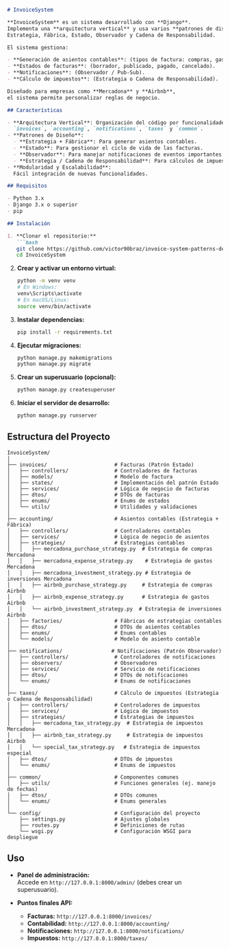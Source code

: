 ```markdown
# InvoiceSystem

**InvoiceSystem** es un sistema desarrollado con **Django**.  
Implementa una **arquitectura vertical** y usa varios **patrones de diseño**:  
Estrategia, Fábrica, Estado, Observador y Cadena de Responsabilidad.

El sistema gestiona:

- **Generación de asientos contables**: (tipos de factura: compras, gastos, inversiones).
- **Estados de facturas**: (borrador, publicado, pagado, cancelado).
- **Notificaciones**: (Observador / Pub-Sub).
- **Cálculo de impuestos**: (Estrategia o Cadena de Responsabilidad).

Diseñado para empresas como **Mercadona** y **Airbnb**,  
el sistema permite personalizar reglas de negocio.

## Características

- **Arquitectura Vertical**: Organización del código por funcionalidades:  
  `invoices`, `accounting`, `notifications`, `taxes` y `common`.
- **Patrones de Diseño**:
  - **Estrategia + Fábrica**: Para generar asientos contables.
  - **Estado**: Para gestionar el ciclo de vida de las facturas.
  - **Observador**: Para manejar notificaciones de eventos importantes.
  - **Estrategia / Cadena de Responsabilidad**: Para cálculos de impuestos.
- **Modularidad y Escalabilidad**:  
  Fácil integración de nuevas funcionalidades.

## Requisitos

- Python 3.x
- Django 3.x o superior
- pip

## Instalación

1. **Clonar el repositorio:**
   ```bash
   git clone https://github.com/victor90braz/invoice-system-patterns-design-vertical-architecture.git
   cd InvoiceSystem
   ```

2. **Crear y activar un entorno virtual:**
   ```bash
   python -m venv venv
   # En Windows:
   venv\Scripts\activate
   # En macOS/Linux:
   source venv/bin/activate
   ```

3. **Instalar dependencias:**
   ```bash
   pip install -r requirements.txt
   ```

4. **Ejecutar migraciones:**
   ```bash
   python manage.py makemigrations
   python manage.py migrate
   ```

5. **Crear un superusuario (opcional):**
   ```bash
   python manage.py createsuperuser
   ```

6. **Iniciar el servidor de desarrollo:**
   ```bash
   python manage.py runserver
   ```

## Estructura del Proyecto

```plaintext
InvoiceSystem/
│
├── invoices/                      # Facturas (Patrón Estado)
│   ├── controllers/               # Controladores de facturas
│   ├── models/                    # Modelo de factura
│   ├── states/                    # Implementación del patrón Estado
│   ├── services/                  # Lógica de negocio de facturas
│   ├── dtos/                      # DTOs de facturas
│   ├── enums/                     # Enums de estados
│   └── utils/                     # Utilidades y validaciones
│
├── accounting/                    # Asientos contables (Estrategia + Fábrica)
│   ├── controllers/               # Controladores contables
│   ├── services/                  # Lógica de negocio de asientos
│   ├── strategies/                # Estrategias contables
│   │   ├── mercadona_purchase_strategy.py  # Estrategia de compras Mercadona
│   │   ├── mercadona_expense_strategy.py    # Estrategia de gastos Mercadona
│   │   ├── mercadona_investment_strategy.py # Estrategia de inversiones Mercadona
│   │   ├── airbnb_purchase_strategy.py     # Estrategia de compras Airbnb
│   │   ├── airbnb_expense_strategy.py      # Estrategia de gastos Airbnb
│   │   └── airbnb_investment_strategy.py  # Estrategia de inversiones Airbnb
│   ├── factories/                 # Fábricas de estrategias contables
│   ├── dtos/                      # DTOs de asientos contables
│   ├── enums/                     # Enums contables
│   └── models/                    # Modelo de asiento contable
│
├── notifications/                # Notificaciones (Patrón Observador)
│   ├── controllers/               # Controladores de notificaciones
│   ├── observers/                 # Observadores
│   ├── services/                  # Servicio de notificaciones
│   ├── dtos/                      # DTOs de notificaciones
│   └── enums/                     # Enums de notificaciones
│
├── taxes/                         # Cálculo de impuestos (Estrategia o Cadena de Responsabilidad)
│   ├── controllers/               # Controladores de impuestos
│   ├── services/                  # Lógica de impuestos
│   ├── strategies/                # Estrategias de impuestos
│   │   ├── mercadona_tax_strategy.py  # Estrategia de impuestos Mercadona
│   │   ├── airbnb_tax_strategy.py     # Estrategia de impuestos Airbnb
│   │   └── special_tax_strategy.py   # Estrategia de impuestos especial
│   ├── dtos/                      # DTOs de impuestos
│   └── enums/                     # Enums de impuestos
│
├── common/                        # Componentes comunes
│   ├── utils/                     # Funciones generales (ej. manejo de fechas)
│   ├── dtos/                      # DTOs comunes
│   └── enums/                     # Enums generales
│
└── config/                        # Configuración del proyecto
    ├── settings.py                # Ajustes globales
    ├── routes.py                  # Definiciones de rutas
    └── wsgi.py                    # Configuración WSGI para despliegue
```

## Uso

- **Panel de administración:**  
  Accede en `http://127.0.0.1:8000/admin/` (debes crear un superusuario).

- **Puntos finales API:**  
  - **Facturas:** `http://127.0.0.1:8000/invoices/`
  - **Contabilidad:** `http://127.0.0.1:8000/accounting/`
  - **Notificaciones:** `http://127.0.0.1:8000/notifications/`
  - **Impuestos:** `http://127.0.0.1:8000/taxes/`

```

